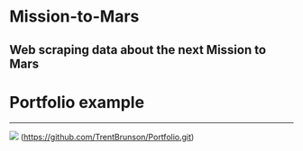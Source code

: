 # Mission-to-Mars
Web scraping data about the next Mission to Mars  
---


# Portfolio example  
---
![](portfolio.png)
(https://github.com/TrentBrunson/Portfolio.git)
